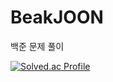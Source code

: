 # BeakJOON
백준 문제 풀이

[![Solved.ac Profile](http://mazassumnida.wtf/api/v2/generate_badge?boj=chae3920)](https://solved.ac/chae3920)
